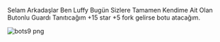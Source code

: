 Selam Arkadaşlar Ben Luffy Bugün Sizlere Tamamen Kendime Ait Olan Butonlu Guardı Tanıtıcağım +15 star +5 fork gelirse botu atacağım.

 
![bots9 png](https://user-images.githubusercontent.com/112646554/187964494-d426273b-db63-406a-8581-ff052956f8d0.jpg)
